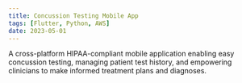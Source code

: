 ```yaml
---
title: Concussion Testing Mobile App
tags: [Flutter, Python, AWS]
date: 2023-05-01
---
```


A cross-platform HIPAA-compliant mobile application enabling easy concussion testing,
managing patient test history, and empowering clinicians to make informed treatment plans
and diagnoses.
